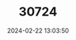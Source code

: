 ---
title: "30724"
category: "Taxus globosa"
draft: false
date: 2024-02-22 13:03:50
languages:
  English: ["Mexican Yew", "Mesoamerican Yew"]
  Spanish; Castilian: ["Cedrillo", "Ciprecillo Colorado", "Ciprés Colorado", "Cipresillo", "Granadillo", "Mezquitillo", "Palmira", "Palmita", "Pinabete Colorado", "Romerillo", "Tejo Mexicano"]
  Mayan languages: ["Tacxi", "Tlastscal"]
---
